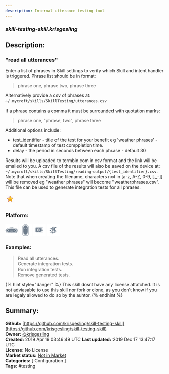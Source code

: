 ```yaml
---
description: Internal utterance testing tool
---
```


### _skill-testing-skill.krisgesling_  
## Description:  
### "read all utterances"
Enter a list of phrases in Skill settings to verify which Skill and intent handler is triggered. Phrase list should be in format:
> phrase one, phrase two, phrase three

Alternatively provide a csv of phrases at: `~/.mycroft/skills/SkillTesting/utterances.csv`

If a phrase contains a comma it must be surrounded with quotation marks:
> phrase one, "phrase, two", phrase three

Additional options include:
- test_identifier - title of the test for your benefit eg 'weather phrases' - default timestamp of test comppletion time.
- delay - the period in seconds between each phrase - default 30

Results will be uploaded to termbin.com in csv format and the link will be emailed to you. A csv file of the results will also be saved on the device at: `~/.mycroft/skills/SkillTesting/reading-output/{test_identifier}.csv`. Note that when creating the filename, characters not in [a-z, A-Z, 0-9, [.\_-]] will be removed eg "weather phrases" will become "weatherphrases.csv". This file can be used to generate integration tests for all phrases.  
  
![](../.gitbook/assets/star.png)  
  
### Platform:  
 ![Mark I](../.gitbook/assets/mark-1-icon.png)  ![Mark II](../.gitbook/assets/mark-2-icon.png)  ![Picroft](../.gitbook/assets/picroft-icon.png)  ![plasmoid](../.gitbook/assets/kde.png)   
### Examples:  
> Read all utterances.  
> Generate integration tests.  
> Run integration tests.  
> Remove generated tests.  
  
{% hint style="danger" %}
This skill dosnt have any license attatched. It is not adviasable to use this skill nor fork or clone, as you don't know if you are legaly allowed to do so by the auhtor.
{% endhint %}
  
## Summary:  
**Github:** [https://github.com/krisgesling/skill-testing-skill](https://github.com/krisgesling/skill-testing-skill)  
**Owner:** [@krisgesling](https://github.com/krisgesling)  
**Created:** 2019 Apr 19 03:46:49 UTC  **Last updated:** 2019 Dec 17 13:47:17 UTC  
**License:** No License  
**Market status:** [Not in Market](https://market.mycroft.ai/skill/)  
**Categories:** [ Configuration ]   
**Tags:** \#testing   
